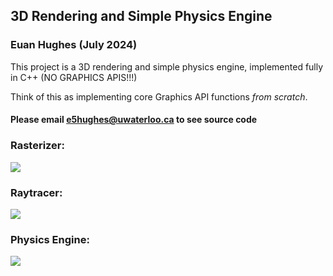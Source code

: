 ## 3D Rendering and Simple Physics Engine
### Euan Hughes (July 2024)

This project is a 3D rendering and simple physics engine, implemented fully in C++ (NO GRAPHICS APIS!!!)

Think of this as implementing core Graphics API functions *from scratch*.

#### Please email e5hughes@uwaterloo.ca to see source code

### Rasterizer:

![](./screenshot3.png)

### Raytracer:

![](./screenshot3.png)

### Physics Engine:

![](./screenshot3.png)
